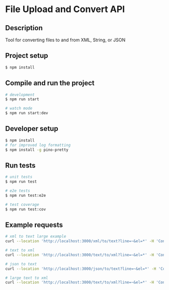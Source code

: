 # File Upload and Convert API

## Description

Tool for converting files to and from XML, String, or JSON

## Project setup

```bash
$ npm install
```

## Compile and run the project

```bash
# development
$ npm run start

# watch mode
$ npm run start:dev
```

## Developer setup

```bash
$ npm install
# for improved log formatting
$ npm install -g pino-pretty
```

## Run tests

```bash
# unit tests
$ npm run test

# e2e tests
$ npm run test:e2e

# test coverage
$ npm run test:cov
```

## Example requests
```bash
# xml to text large example
curl --location 'http://localhost:3000/xml/to/text?line=~&el=*' -H 'Content-Type: multipart/form-data' --form "file=@./large-sample-xml.xml;type=text/xml"

# text to xml
curl --location 'http://localhost:3000/text/to/xml?line=~&el=*' -H 'Content-Type: multipart/form-data' --form "file=@./sample-text.txt;type=text/plain"

# json to text
curl --location 'http://localhost:3000/json/to/text?line=~&el=*' -H 'Content-Type: multipart/form-data' --form "file=@./sample-json.json;type=application/json"

# large text to xml
curl --location 'http://localhost:3000/text/to/xml?line=~&el=*' -H 'Content-Type: multipart/form-data' --form "file=@./large-sample-text.txt;type=text/plain"
```

